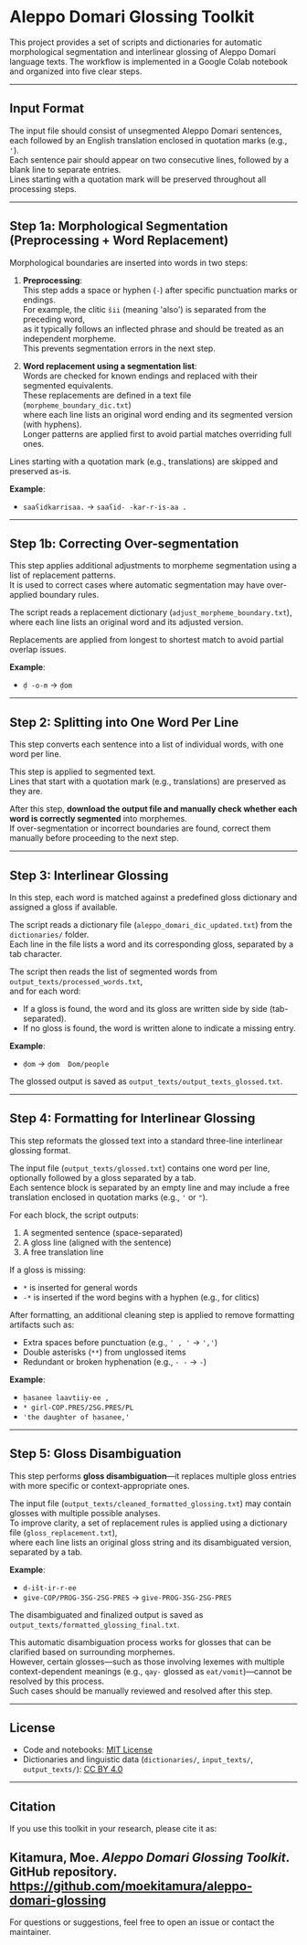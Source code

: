 # Aleppo Domari Glossing Toolkit

This project provides a set of scripts and dictionaries for automatic morphological segmentation and interlinear glossing of Aleppo Domari language texts. The workflow is implemented in a Google Colab notebook and organized into five clear steps.

---

## Input Format

The input file should consist of unsegmented Aleppo Domari sentences,  
each followed by an English translation enclosed in quotation marks (e.g., `'`).  
Each sentence pair should appear on two consecutive lines, followed by a blank line to separate entries.  
Lines starting with a quotation mark will be preserved throughout all processing steps.

---

## Step 1a: Morphological Segmentation (Preprocessing + Word Replacement)

Morphological boundaries are inserted into words in two steps:

1. **Preprocessing**:  
   This step adds a space or hyphen (`-`) after specific punctuation marks or endings.  
   For example, the clitic `šii` (meaning 'also') is separated from the preceding word,  
   as it typically follows an inflected phrase and should be treated as an independent morpheme.  
   This prevents segmentation errors in the next step.

2. **Word replacement using a segmentation list**:  
   Words are checked for known endings and replaced with their segmented equivalents.  
   These replacements are defined in a text file (`morpheme_boundary_dic.txt`)  
   where each line lists an original word ending and its segmented version (with hyphens).  
   Longer patterns are applied first to avoid partial matches overriding full ones.

Lines starting with a quotation mark (e.g., translations) are skipped and preserved as-is.

**Example**:
- `saaʕidkarrisaa.` → `saaʕid- -kar-r-is-aa .`

---

## Step 1b: Correcting Over-segmentation

This step applies additional adjustments to morpheme segmentation using a list of replacement patterns.  
It is used to correct cases where automatic segmentation may have over-applied boundary rules.

The script reads a replacement dictionary (`adjust_morpheme_boundary.txt`),  
where each line lists an original word and its adjusted version.

Replacements are applied from longest to shortest match to avoid partial overlap issues.

**Example**:
- `ḍ -o-m` → `ḍom`

---

## Step 2: Splitting into One Word Per Line

This step converts each sentence into a list of individual words, with one word per line.

This step is applied to segmented text.  
Lines that start with a quotation mark (e.g., translations) are preserved as they are.

After this step, **download the output file and manually check whether each word is correctly segmented** into morphemes.  
If over-segmentation or incorrect boundaries are found, correct them manually before proceeding to the next step.

---

## Step 3: Interlinear Glossing

In this step, each word is matched against a predefined gloss dictionary and assigned a gloss if available.

The script reads a dictionary file (`aleppo_domari_dic_updated.txt`) from the `dictionaries/` folder.  
Each line in the file lists a word and its corresponding gloss, separated by a tab character.

The script then reads the list of segmented words from `output_texts/processed_words.txt`,  
and for each word:
- If a gloss is found, the word and its gloss are written side by side (tab-separated).
- If no gloss is found, the word is written alone to indicate a missing entry.

**Example**:
- `ḍom` → `ḍom	Dom/people`

The glossed output is saved as `output_texts/output_texts_glossed.txt`.

---

## Step 4: Formatting for Interlinear Glossing

This step reformats the glossed text into a standard three-line interlinear glossing format.

The input file (`output_texts/glossed.txt`) contains one word per line, optionally followed by a gloss separated by a tab.  
Each sentence block is separated by an empty line and may include a free translation enclosed in quotation marks (e.g., `'` or `"`).

For each block, the script outputs:

1. A segmented sentence (space-separated)  
2. A gloss line (aligned with the sentence)  
3. A free translation line

If a gloss is missing:
- `*` is inserted for general words
- `-*` is inserted if the word begins with a hyphen (e.g., for clitics)

After formatting, an additional cleaning step is applied to remove formatting artifacts such as:
- Extra spaces before punctuation (e.g., `' , '` → `','`)
- Double asterisks (`**`) from unglossed items
- Redundant or broken hyphenation (e.g., `- -` → `-`)

**Example**:
- `ḥasanee laavtiiy-ee ,`
- `* girl-COP.PRES/2SG.PRES/PL`
- `'the daughter of ḥasanee,'`

---

## Step 5: Gloss Disambiguation

This step performs **gloss disambiguation**—it replaces multiple gloss entries with more specific or context-appropriate ones.

The input file (`output_texts/cleaned_formatted_glossing.txt`) may contain glosses with multiple possible analyses.  
To improve clarity, a set of replacement rules is applied using a dictionary file (`gloss_replacement.txt`),  
where each line lists an original gloss string and its disambiguated version, separated by a tab.

**Example**:
- `d-išt-ir-r-ee`  
- `give-COP/PROG-3SG-2SG-PRES` → `give-PROG-3SG-2SG-PRES`

The disambiguated and finalized output is saved as `output_texts/formatted_glossing_final.txt`.

This automatic disambiguation process works for glosses that can be clarified based on surrounding morphemes.  
However, certain glosses—such as those involving lexemes with multiple context-dependent meanings (e.g., `qay-` glossed as `eat/vomit`)—cannot be resolved by this process.  
Such cases should be manually reviewed and resolved after this step.

---

## License

- Code and notebooks: [MIT License](./LICENSE)  
- Dictionaries and linguistic data (`dictionaries/`, `input_texts/`, `output_texts/`): [CC BY 4.0](https://creativecommons.org/licenses/by/4.0/)


---

## Citation

If you use this toolkit in your research, please cite it as:

Kitamura, Moe. *Aleppo Domari Glossing Toolkit*. GitHub repository. https://github.com/moekitamura/aleppo-domari-glossing
---

For questions or suggestions, feel free to open an issue or contact the maintainer.

